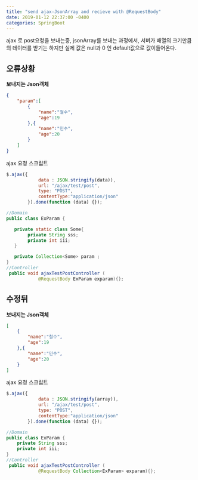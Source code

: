 ```yaml
---
title: "send ajax-JsonArray and recieve with @RequestBody"
date: 2019-01-12 22:37:00 -0400
categories: SpringBoot
---
```

ajax 로 post요청을 보내는중, jsonArray를 보내는 과정에서, 서버가 배열의 크기만큼의 데이터를 받기는 하지만 실제 값은 null과 0 인 default값으로 값이들어온다.


## 오류상황
**보내지는 Json객체**
```json
{
    "param":[
        {
            "name":"철수",
            "age":19
        },{
            "name":"민수",
            "age":20
        }
    ]
}
```

ajax 요청 스크립트
```javascript
$.ajax({
            data : JSON.stringify(data)),
            url: "/ajax/test/post",
            type: "POST",
            contentType:"application/json"
        }).done(function (data) {});
```

```java
//Domain
public class ExParam {

   private static class Some{
        private String sss;
        private int iii;
   }

   private Collection<Some> param ;
}
//Controller
 public void ajaxTestPostController (
            @RequestBody ExParam exparam){};
```


## 수정뒤
**보내지는 Json객체**
```json
[
    {
        "name":"철수",
        "age":19
    },{
        "name":"민수",
        "age":20
    }
]

```

ajax 요청 스크립트
```javascript
$.ajax({
            data : JSON.stringify(array)),
            url: "/ajax/test/post",
            type: "POST",
            contentType:"application/json"
        }).done(function (data) {});
```

```java
//Domain
public class ExParam {
    private String sss;
    private int iii;
}
//Controller
 public void ajaxTestPostController (
            @RequestBody Collection<ExParam> exparam){};
```



